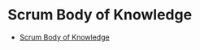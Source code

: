 # Scrum Body of Knowledge

* [Scrum Body of Knowledge](http://www.scrumstudy.com/SBOK/SCRUMstudy-SBOK-Guide-2013.pdf)
